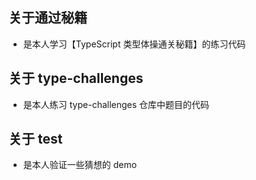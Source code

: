 ## 关于通过秘籍

- 是本人学习【TypeScript 类型体操通关秘籍】的练习代码

## 关于 type-challenges

- 是本人练习 type-challenges 仓库中题目的代码

## 关于 test

- 是本人验证一些猜想的 demo

